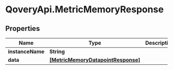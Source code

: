 # QoveryApi.MetricMemoryResponse

## Properties

Name | Type | Description | Notes
------------ | ------------- | ------------- | -------------
**instanceName** | **String** |  | 
**data** | [**[MetricMemoryDatapointResponse]**](MetricMemoryDatapointResponse.md) |  | 


